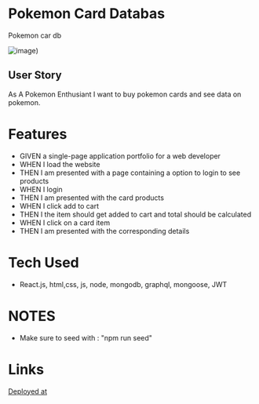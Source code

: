 # Pokemon Card Databas

Pokemon car db

![image](https://salmanwebdeveloper.com/static/media/work-sample-21.8574bb59e24ab04338dd.png))

## User Story

As A Pokemon Enthusiant I want to buy pokemon cards and see data on pokemon.

# Features

- GIVEN a single-page application portfolio for a web developer
- WHEN I load the website
- THEN I am presented with a page containing a option to login to see products
- WHEN I login
- THEN I am presented with the card products
- WHEN I click add to cart
- THEN I the item should get added to cart and total should be calculated
- WHEN I click on a card item
- THEN I am presented with the corresponding details

# Tech Used

- React.js, html,css, js, node, mongodb, graphql, mongoose, JWT

# NOTES

- Make sure to seed with : "npm run seed"

# Links

[Deployed at](https://warm-lake-00387.herokuapp.com/)
